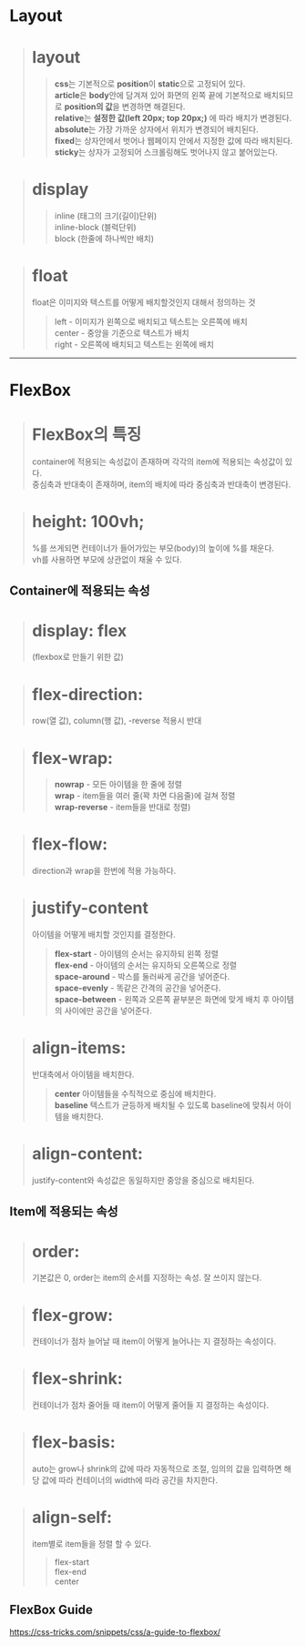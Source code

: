 # Layout
># layout
>>**css**는 기본적으로 **position**이 **static**으로 고정되어 있다.  
>>**article**은 **body**안에 담겨져 있어 화면의 왼쪽 끝에 기본적으로 배치되므로 **position의 값**을 변경하면 해결된다.  
>>**relative**는 **설정한 값(left 20px; top 20px;)** 에 따라 배치가 변경된다.  
>>**absolute**는 가장 가까운 상자에서 위치가 변경되어 배치된다.  
>>**fixed**는 상자안에서 벗어나 웹페이지 안에서 지정한 값에 따라 배치된다.  
>>**sticky**는 상자가 고정되어 스크롤링해도 벗어나지 않고 붙어있는다.  
 
 
># display
>>inline (태그의 크기(길이)단위)  
>>inline-block (블럭단위)  
>>block (한줄에 하나씩만 배치)


> # float  
>float은 이미지와 텍스트를 어떻게 배치할것인지 대해서 정의하는 것
>>left - 이미지가 왼쪽으로 배치되고 텍스트는 오른쪽에 배치  
>>center - 중앙을 기준으로 텍스트가 배치  
>>right - 오른쪽에 배치되고 텍스트는 왼쪽에 배치  



  ---
# FlexBox


># FlexBox의 특징
>container에 적용되는 속성값이 존재하며 각각의 item에 적용되는 속성값이 있다.  
>중심축과 반대축이 존재하며, item의 배치에 따라 중심축과 반대축이 변경된다.


># height: 100vh;
>%를 쓰게되면 컨테이너가 들어가있는 부모(body)의 높이에 %를 채운다.  
>vh를 사용하면 부모에 상관없이 채울 수 있다.


## Container에 적용되는 속성

># **display: flex**  
>(flexbox로 만들기 위한 값)


># **flex-direction:**
>row(열 값), column(행 값), -reverse 적용시 반대


># **flex-wrap:**  
>>**nowrap** - 모든 아이템을 한 줄에 정렬  
>>**wrap** - item들을 여러 줄(꽉 차면 다음줄)에 걸쳐 정렬  
>>**wrap-reverse** - item들을 반대로 정렬)  
     
     
># **flex-flow:**  
>direction과 wrap을 한번에 적용 가능하다.


># justify-content   
>아이템을 어떻게 배치할 것인지를 결정한다.  
>>**flex-start** - 아이템의 순서는 유지하되 왼쪽 정렬  
>>**flex-end** - 아이템의 순서는 유지하되 오른쪽으로 정렬  
>>**space-around** - 박스를 둘러싸게 공간을 넣어준다.  
>>**space-evenly** - 똑같은 간격의 공간을 넣어준다.  
>>**space-between** - 왼쪽과 오른쪽 끝부분은 화면에 맞게 배치 후 아이템의 사이에만 공간을 넣어준다.  
			
      
># **align-items:**
>반대축에서 아이템을 배치한다.  
>>**center** 아이템들을 수직적으로 중심에 배치한다.  
>>**baseline** 텍스트가 균등하게 배치될 수 있도록 baseline에 맞춰서 아이템을 배치한다.  
      
># **align-content:**
>justify-content와 속성값은 동일하지만 중앙을 중심으로 배치된다.  


## Item에 적용되는 속성

># order:
>기본값은 0, order는 item의 순서를 지정하는 속성. 잘 쓰이지 않는다.  

># flex-grow:  
>컨테이너가 점차 늘어날 때 item이 어떻게 늘어나는 지 결정하는 속성이다. 
 
># flex-shrink:  
>컨테이너가 점차 줄어들 때 item이 어떻게 줄어들 지 결정하는 속성이다.  

># flex-basis:  
>auto는 grow나 shrink의 값에 따라 자동적으로 조절, 임의의 값을 입력하면 해당 값에 따라 컨테이너의 width에 따라 공간을 차지한다.  
	
  
># align-self:
>item별로 item들을 정렬 할 수 있다.  
>>flex-start  
>>flex-end  
>>center  


## FlexBox Guide

https://css-tricks.com/snippets/css/a-guide-to-flexbox/
